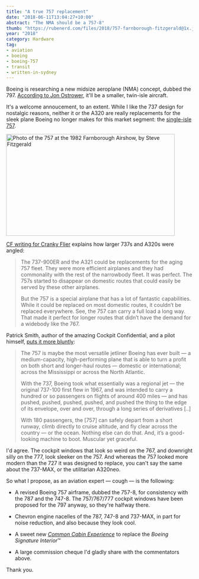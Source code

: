 ```yaml
---
title: "A true 757 replacement"
date: "2018-06-11T13:04:27+10:00"
abstract: "The NMA should be a 757-8"
thumb: "https://rubenerd.com/files/2018/757-farnborough-fitzgerald@1x.jpg"
year: "2018"
category: Hardware
tag:
- aviation
- boeing
- boeing-757
- transit
- written-in-sydney
---
```

Boeing is researching a new midsize aeroplane (NMA) concept, dubbed the 797. [According to Jon Ostrower], it'll be a smaller, twin-isle aircraft.

It's a welcome annoucement, to an extent. While I like the 737 design for nostalgic reasons, neither it or the A320 are really replacements for the sleek plane Boeing no longer makes for this market segment: the [single-isle 757].

<p><img src="https://rubenerd.com/files/2018/757-farnborough-fitzgerald@1x.jpg" srcset="https://rubenerd.com/files/2018/757-farnborough-fitzgerald@1x.jpg 1x, https://rubenerd.com/files/2018/757-farnborough-fitzgerald@2x.jpg 2x" alt="Photo of the 757 at the 1982 Farnborough Airshow, by Steve Fitzgerald" style="width:455px; height:275px;" /></p>

[CF writing for Cranky Flier] explains how larger 737s and A320s were angled:

> The 737-900ER and the A321 could be replacements for the aging 757 fleet. They were more efficient airplanes and they had commonality with the rest of the narrowbody fleet. It was perfect. The 757s started to disappear on domestic routes that could easily be served by these other airplanes.
> 
> But the 757 is a special airplane that has a lot of fantastic capabilities. While it could be replaced on most domestic routes, it couldn’t be replaced everywhere. See, the 757 can carry a full load a long way. That made it perfect for longer routes that didn’t have the demand for a widebody like the 767.

[CF writing for Cranky Flier]: http://crankyflier.com/2015/01/15/airbus-thinks-its-new-a321lr-will-be-able-to-replace-the-757/ "Airbus Thinks Its New A321LR Will Be Able to Replace the 757"
[According to Jon Ostrower]: https://jonostrower.com/2018/03/the-boeing-797-of-2025-is-this-2018-conceptual-nma-rendering/ "This is Boeing's NMA"

Patrick Smith, author of the amazing Cockpit Confidential, and a pilot himself, [puts it more bluntly]\:

> The 757 is maybe the most versatile jetliner Boeing has ever built — a medium-capacity, high-performing plane that is able to turn a profit on both short and longer-haul routes — domestic or international; across the Mississippi or across the North Atlantic.
> 
> With the 737, Boeing took what essentially was a regional jet — the original 737-100 first flew in 1967, and was intended to carry a hundred or so passengers on flights of around 400 miles — and has pushed, pushed, pushed, pushed, and pushed the thing to the edge of its envelope, over and over, through a long series of derivatives [..]
> 
> With 180 passengers, the [757] can safely depart from a short runway, climb directly to cruise altitude, and fly clear across the country — or the ocean. Nothing else can do that. And, it’s a good-looking machine to boot. Muscular yet graceful.

I'd agree. The cockpit windows that look so weird on the 767, and downright silly on the 777, look sleeker on the 757. And whereas the 757 looked more modern than the 727 it was designed to replace, you can't say the same about the 737-MAX, or the utilitarian A320neo.

So what I propose, as an aviation expert — cough — is the following:

* A revised Boeing 757 airframe, dubbed the 757-8, for consistency with the 787 and the 747-8. The 757/767/777 cockpit windows have been proposed for the 797 anyway, so they're halfway there.

* Chevron engine nacelles of the 787, 747-8 and 737-MAX, in part for noise reduction, and also because they look cool.

* A sweet new *[Common Cabin Experience]* to replace the *Boeing Signature Interior*&trade;

* A large commission cheque I'd gladly share with the commentators above.

Thank you.

[puts it more bluntly]: http://www.askthepilot.com/757-v-737/ "Ode to the 757. What Can Replace this Most Versatile of Jetliners?"
[single-isle 757]: https://rubenerd.com/boeing-757-heavy/ "Posts here tagged with Boeing 757"
[Common Cabin Experience]: https://web.archive.org/web/20110710022528/http://www.flightglobal.com/articles/2011/07/07/359264/boeing-eyes-common-cabin-experience-across-platforms.html "Boeing eyes 'common cabin experience' across platforms"
